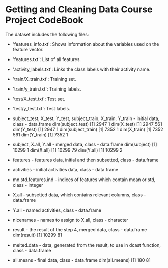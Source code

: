 Getting and Cleaning Data Course Project CodeBook
=================================================

The dataset includes the following files:

- 'features_info.txt': Shows information about the variables used on the feature vector.
- 'features.txt': List of all features.
- 'activity_labels.txt': Links the class labels with their activity name.
- 'train/X_train.txt': Training set.
- 'train/y_train.txt': Training labels.
- 'test/X_test.txt': Test set.
- 'test/y_test.txt': Test labels.


- subject_test, X_test, Y_test, subject_train, X_train, Y_train - initial data, class - data.frame
dim(subject_test)
[1] 2947    1
dim(X_test)
[1] 2947  561
dim(Y_test)
[1] 2947    1
dim(subject_train)
[1] 7352    1
dim(X_train)
[1] 7352  561
dim(Y_train)
[1] 7352    1
- subject, X.all, Y.all - merged data,  class - data.frame
dim(subject)
[1] 10299     1
dim(X.all)
[1] 10299    79
dim(Y.all)
[1] 10299     2
- features  - features data, initial and then subsetted,  class - data.frame
- activities - initial activities data,  class - data.frame
- mn.std.features.ind - indices of features which contain mean or std, class - integer
- X.all - subsetted data, which contains relevant columns, class - data.frame
- Y.all - named activities, class - data.frame
- nicenames - names to assign to X.all, class - character
- result - the result of the step 4, merged data, class - data.frame
dim(result)
[1] 10299    81
- melted.data - data, generated from the result, to use in dcast function, class - data.frame
- all.means - final data, class - data.frame
dim(all.means)
[1] 180  81

